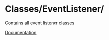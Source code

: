 # Classes/EventListener/

Contains all event listener classes

[Documentation](https://docs.typo3.org/m/typo3/reference-coreapi/11.5/en-us/ExtensionArchitecture/HowTo/Events/Index.html#extension-development-event-listener)